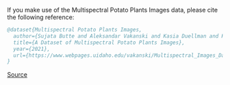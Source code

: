 If you make use of the Multispectral Potato Plants Images data, please cite the following reference:

``` bibtex 
@dataset{Multispectral Potato Plants Images,
  author={Sujata Butte and Aleksandar Vakanski and Kasia Duellman and Haotian Wang and Amin Mirkouei},
  title={A Dataset of Multispectral Potato Plants Images},
  year={2021},
  url={https://www.webpages.uidaho.edu/vakanski/Multispectral_Images_Dataset.html}
}
```

[Source](https://www.webpages.uidaho.edu/vakanski/Multispectral_Images_Dataset.html)